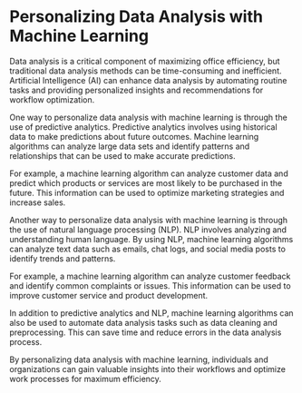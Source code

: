 Personalizing Data Analysis with Machine Learning
=============================================================================================

Data analysis is a critical component of maximizing office efficiency, but traditional data analysis methods can be time-consuming and inefficient. Artificial Intelligence (AI) can enhance data analysis by automating routine tasks and providing personalized insights and recommendations for workflow optimization.

One way to personalize data analysis with machine learning is through the use of predictive analytics. Predictive analytics involves using historical data to make predictions about future outcomes. Machine learning algorithms can analyze large data sets and identify patterns and relationships that can be used to make accurate predictions.

For example, a machine learning algorithm can analyze customer data and predict which products or services are most likely to be purchased in the future. This information can be used to optimize marketing strategies and increase sales.

Another way to personalize data analysis with machine learning is through the use of natural language processing (NLP). NLP involves analyzing and understanding human language. By using NLP, machine learning algorithms can analyze text data such as emails, chat logs, and social media posts to identify trends and patterns.

For example, a machine learning algorithm can analyze customer feedback and identify common complaints or issues. This information can be used to improve customer service and product development.

In addition to predictive analytics and NLP, machine learning algorithms can also be used to automate data analysis tasks such as data cleaning and preprocessing. This can save time and reduce errors in the data analysis process.

By personalizing data analysis with machine learning, individuals and organizations can gain valuable insights into their workflows and optimize work processes for maximum efficiency.
